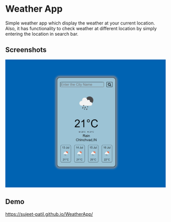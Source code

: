 
# Weather App


Simple weather app which display the weather at your current location.
Also, it has functionality to check weather at different location by simply entering the 
location in search bar.


## Screenshots

![App Screenshot](https://github.com/sujeet-patil/WeatherApp/blob/main/Screenshots/Capture.PNG?raw=true)


## Demo

https://sujeet-patil.github.io/WeatherApp/


